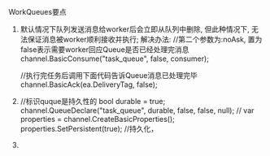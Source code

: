 WorkQueues要点
1. 默认情况下队列发送消息给worker后会立即从队列中删除, 但此种情况下, 无法保证消息被worker顺利接收并执行;
   解决办法: 
    //第二个参数为:noAsk, 置为false表示需要worker回应Queue是否已经处理完消息
    channel.BasicConsume("task_queue", false, consumer);

    //执行完任务后调用下面代码告诉Queue消息已处理完毕
    channel.BasicAck(ea.DeliveryTag, false);
2. 
    //标识quque是持久性的
    bool durable = true;
    channel.QueueDeclare("task_queue", durable, false, false, null);
    //
    var properties = channel.CreateBasicProperties(); 
    properties.SetPersistent(true); //持久化，
2. 

